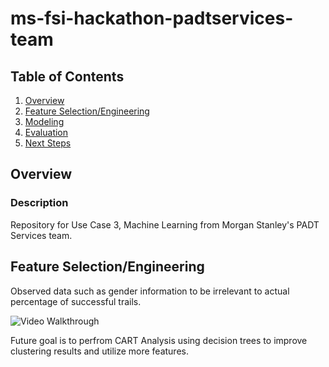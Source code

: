 # ms-fsi-hackathon-padtservices-team


## Table of Contents
1. [Overview](#Overview)
2. [Feature Selection/Engineering](#Product-Spec)
3. [Modeling](#Wireframes)
4. [Evaluation](#Schema)
5. [Next Steps](#VideoWalkthroughs)


## Overview
### Description

   Repository for Use Case 3, Machine Learning from Morgan Stanley's PADT Services team. 



## Feature Selection/Engineering

   Observed data such as gender information to be irrelevant to actual percentage of successful trails. 
   
   
   <img src='instantfeedbackSprint2Walkthrough.png' title='Result' width='' alt='Video Walkthrough' />
   
   
   Future goal is to perfrom CART Analysis using decision trees to improve clustering results and utilize more features. 
  



